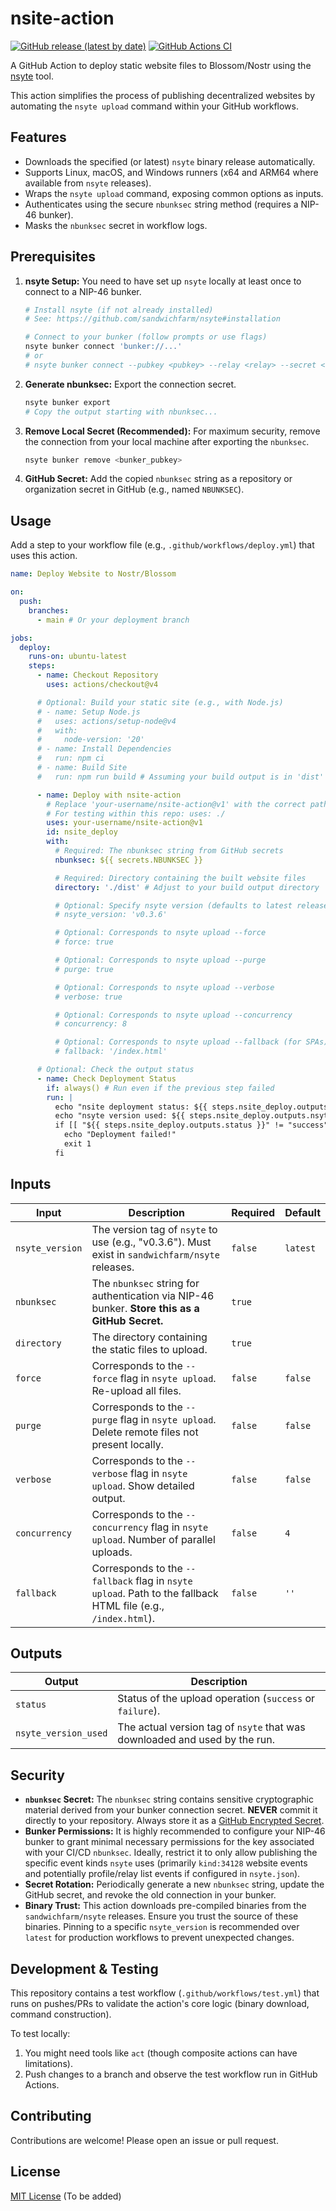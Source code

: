 # nsite-action

[![GitHub release (latest by date)](https://img.shields.io/github/v/release/your-username/nsite-action)](https://github.com/your-username/nsite-action/releases)
[![GitHub Actions CI](https://github.com/your-username/nsite-action/actions/workflows/test.yml/badge.svg)](https://github.com/your-username/nsite-action/actions/workflows/test.yml)

A GitHub Action to deploy static website files to Blossom/Nostr using the [nsyte](https://github.com/sandwichfarm/nsyte) tool.

This action simplifies the process of publishing decentralized websites by automating the `nsyte upload` command within your GitHub workflows.

## Features

*   Downloads the specified (or latest) `nsyte` binary release automatically.
*   Supports Linux, macOS, and Windows runners (x64 and ARM64 where available from `nsyte` releases).
*   Wraps the `nsyte upload` command, exposing common options as inputs.
*   Authenticates using the secure `nbunksec` string method (requires a NIP-46 bunker).
*   Masks the `nbunksec` secret in workflow logs.

## Prerequisites

1.  **nsyte Setup:** You need to have set up `nsyte` locally at least once to connect to a NIP-46 bunker.
    ```bash
    # Install nsyte (if not already installed)
    # See: https://github.com/sandwichfarm/nsyte#installation

    # Connect to your bunker (follow prompts or use flags)
    nsyte bunker connect 'bunker://...' 
    # or 
    # nsyte bunker connect --pubkey <pubkey> --relay <relay> --secret <secret>
    ```
2.  **Generate nbunksec:** Export the connection secret.
    ```bash
    nsyte bunker export
    # Copy the output starting with nbunksec...
    ```
3.  **Remove Local Secret (Recommended):** For maximum security, remove the connection from your local machine after exporting the `nbunksec`.
    ```bash
    nsyte bunker remove <bunker_pubkey>
    ```
4.  **GitHub Secret:** Add the copied `nbunksec` string as a repository or organization secret in GitHub (e.g., named `NBUNKSEC`).

## Usage

Add a step to your workflow file (e.g., `.github/workflows/deploy.yml`) that uses this action.

```yaml
name: Deploy Website to Nostr/Blossom

on:
  push:
    branches:
      - main # Or your deployment branch

jobs:
  deploy:
    runs-on: ubuntu-latest
    steps:
      - name: Checkout Repository
        uses: actions/checkout@v4

      # Optional: Build your static site (e.g., with Node.js)
      # - name: Setup Node.js
      #   uses: actions/setup-node@v4
      #   with:
      #     node-version: '20'
      # - name: Install Dependencies
      #   run: npm ci
      # - name: Build Site
      #   run: npm run build # Assuming your build output is in 'dist'

      - name: Deploy with nsite-action
        # Replace 'your-username/nsite-action@v1' with the correct path
        # For testing within this repo: uses: ./
        uses: your-username/nsite-action@v1 
        id: nsite_deploy
        with:
          # Required: The nbunksec string from GitHub secrets
          nbunksec: ${{ secrets.NBUNKSEC }}

          # Required: Directory containing the built website files
          directory: './dist' # Adjust to your build output directory

          # Optional: Specify nsyte version (defaults to latest release)
          # nsyte_version: 'v0.3.6'

          # Optional: Corresponds to nsyte upload --force
          # force: true

          # Optional: Corresponds to nsyte upload --purge
          # purge: true

          # Optional: Corresponds to nsyte upload --verbose
          # verbose: true

          # Optional: Corresponds to nsyte upload --concurrency
          # concurrency: 8

          # Optional: Corresponds to nsyte upload --fallback (for SPAs)
          # fallback: '/index.html'

      # Optional: Check the output status
      - name: Check Deployment Status
        if: always() # Run even if the previous step failed
        run: |
          echo "nsite deployment status: ${{ steps.nsite_deploy.outputs.status }}"
          echo "nsyte version used: ${{ steps.nsite_deploy.outputs.nsyte_version_used }}"
          if [[ "${{ steps.nsite_deploy.outputs.status }}" != "success" ]]; then
            echo "Deployment failed!"
            exit 1
          fi
```

## Inputs

| Input           | Description                                                                                                   | Required | Default  |
| --------------- | ------------------------------------------------------------------------------------------------------------- | -------- | -------- |
| `nsyte_version` | The version tag of `nsyte` to use (e.g., "v0.3.6"). Must exist in `sandwichfarm/nsyte` releases.             | `false`  | `latest` |
| `nbunksec`      | The `nbunksec` string for authentication via NIP-46 bunker. **Store this as a GitHub Secret.**                | `true`   |          |
| `directory`     | The directory containing the static files to upload.                                                          | `true`   |          |
| `force`         | Corresponds to the `--force` flag in `nsyte upload`. Re-upload all files.                                     | `false`  | `false`  |
| `purge`         | Corresponds to the `--purge` flag in `nsyte upload`. Delete remote files not present locally.                 | `false`  | `false`  |
| `verbose`       | Corresponds to the `--verbose` flag in `nsyte upload`. Show detailed output.                                  | `false`  | `false`  |
| `concurrency`   | Corresponds to the `--concurrency` flag in `nsyte upload`. Number of parallel uploads.                      | `false`  | `4`      |
| `fallback`      | Corresponds to the `--fallback` flag in `nsyte upload`. Path to the fallback HTML file (e.g., `/index.html`). | `false`  | `''`     |

## Outputs

| Output               | Description                                                               |
| -------------------- | ------------------------------------------------------------------------- |
| `status`             | Status of the upload operation (`success` or `failure`).                  |
| `nsyte_version_used` | The actual version tag of `nsyte` that was downloaded and used by the run. |

## Security

*   **`nbunksec` Secret:** The `nbunksec` string contains sensitive cryptographic material derived from your bunker connection secret. **NEVER** commit it directly to your repository. Always store it as a [GitHub Encrypted Secret](https://docs.github.com/en/actions/security-guides/encrypted-secrets).
*   **Bunker Permissions:** It is highly recommended to configure your NIP-46 bunker to grant minimal necessary permissions for the key associated with your CI/CD `nbunksec`. Ideally, restrict it to only allow publishing the specific event kinds `nsyte` uses (primarily `kind:34128` website events and potentially profile/relay list events if configured in `nsyte.json`).
*   **Secret Rotation:** Periodically generate a new `nbunksec` string, update the GitHub secret, and revoke the old connection in your bunker.
*   **Binary Trust:** This action downloads pre-compiled binaries from the `sandwichfarm/nsyte` releases. Ensure you trust the source of these binaries. Pinning to a specific `nsyte_version` is recommended over `latest` for production workflows to prevent unexpected changes.

## Development & Testing

This repository contains a test workflow (`.github/workflows/test.yml`) that runs on pushes/PRs to validate the action's core logic (binary download, command construction).

To test locally:

1.  You might need tools like `act` (though composite actions can have limitations).
2.  Push changes to a branch and observe the test workflow run in GitHub Actions.

## Contributing

Contributions are welcome! Please open an issue or pull request.

## License

[MIT License](./LICENSE) (To be added) 
